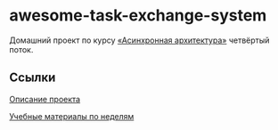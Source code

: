 # awesome-task-exchange-system
Домашний проект по курсу [«Асинхронная архитектура»](https://education.borshev.com/architecture) четвёртый поток.

## Ссылки
[Описание проекта](https://lms.tough-dev.school/materials/33cbbaacdee545f89cfe4204af973bd9/)

[Учебные материалы по неделям](https://lms.tough-dev.school/materials/51fe5830cd0c42e5a56fc7aa2e2439a4)
